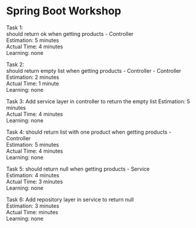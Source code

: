 # Spring Boot Workshop

Task 1:  
should return ok when getting products - Controller  
Estimation: 5 minutes  
Actual Time: 4 minutes  
Learning: none

Task 2:  
should return empty list when getting products - Controller - Controller  
Estimation: 2 minutes  
Actual Time: 1 minute  
Learning: none

Task 3:
Add service layer in controller to return the empty list 
Estimation: 5 minutes  
Actual Time: 4 minutes  
Learning: none

Task 4:
should return list with one product when getting products - Controller  
Estimation: 5 minutes  
Actual Time: 4 minutes  
Learning: none

Task 5:
should return null when getting products - Service  
Estimation: 4 minutes  
Actual Time: 3 minutes  
Learning: none

Task 6:
Add repository layer in service to return null  
Estimation: 3 minutes  
Actual Time:  minutes  
Learning: none